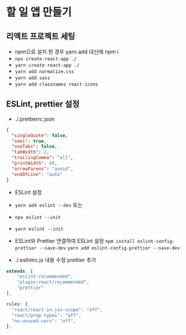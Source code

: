 # 할 일 앱 만들기

## 리액트 프로젝트 세팅

- npm으로 설치 한 경우 yarn add 대신에 npm i
- `npx create-react-app ./`
- `yarn create react-app ./`
- `yarn add normalize.css`
- `yarn add sass`
- `yarn add classnames react-icons`

## ESLint, prettier 설정

- ./.prettierrc.json

```json
{
  "singleQuote": false,
  "semi": true,
  "useTabs": false,
  "tabWidth": 2,
  "trailingComma": "all",
  "printWidth": 80,
  "arrowParens": "avoid",
  "endOfLine": "auto"
}
```

- ESLint 설정
- `yarn add eslint --dev` 또는
- `npx eslint --init`
- `yarn eslint --init`

- ESLint와 Prettier 연결하여 ESLint 설정
  `npm install eslint-config-prettier --save-dev`
  `yarn add eslint-config-prettier --save-dev`

- ./.eslintrc.js 내용 수정 prettier 추가

```js
extends: [
    "eslint:recommended",
    "plugin:react/recommended",
    "prettier"
],
```

```js
rules: {
  "react/react-in-jsx-scope": "off",
  "react/prop-types": "off",
  "no-unused-vars": "off",
},
```
